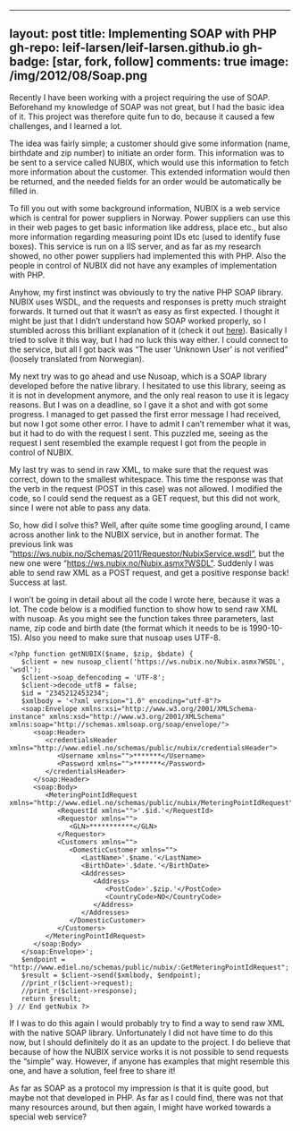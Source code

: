 
---
layout: post
title: Implementing SOAP with PHP
gh-repo: leif-larsen/leif-larsen.github.io
gh-badge: [star, fork, follow]
comments: true
image: /img/2012/08/Soap.png
---
    
    
Recently I have been working with a project requiring the use of SOAP. Beforehand my knowledge of SOAP was not great, but I had the basic idea of it. This project was therefore quite fun to do, because it caused a few challenges, and I learned a lot.  
  
 The idea was fairly simple; a customer should give some information (name, birthdate and zip number) to initiate an order form. This information was to be sent to a service called NUBIX, which would use this information to fetch more information about the customer. This extended information would then be returned, and the needed fields for an order would be automatically be filled in.  
  
 To fill you out with some background information, NUBIX is a web service which is central for power suppliers in Norway. Power suppliers can use this in their web pages to get basic information like address, place etc., but also more information regarding measuring point IDs etc (used to identify fuse boxes). This service is run on a IIS server, and as far as my research showed, no other power suppliers had implemented this with PHP. Also the people in control of NUBIX did not have any examples of implementation with PHP.  
  
 Anyhow, my first instinct was obviously to try the native PHP SOAP library. NUBIX uses WSDL, and the requests and responses is pretty much straight forwards. It turned out that it wasn’t as easy as first expected. I thought it might be just that I didn’t understand how SOAP worked properly, so I stumbled across this brilliant explanation of it (check it out [here](http://stackoverflow.com/questions/10511478/php-soap-client-for-uk-mail-webservice-api)). Basically I tried to solve it this way, but I had no luck this way either. I could connect to the service, but all I got back was “The user ‘Unknown User’ is not verified” (loosely translated from Norwegian).  
  
 My next try was to go ahead and use Nusoap, which is a SOAP library developed before the native library. I hesitated to use this library, seeing as it is not in development anymore, and the only real reason to use it is legacy reasons. But I was on a deadline, so I gave it a shot and with got some progress. I managed to get passed the first error message I had received, but now I got some other error. I have to admit I can’t remember what it was, but it had to do with the request I sent. This puzzled me, seeing as the request I sent resembled the example request I got from the people in control of NUBIX.  
  
 My last try was to send in raw XML, to make sure that the request was correct, down to the smallest whitespace. This time the response was that the verb in the request (POST in this case) was not allowed. I modified the code, so I could send the request as a GET request, but this did not work, since I were not able to pass any data.  
  
 So, how did I solve this? Well, after quite some time googling around, I came across another link to the NUBIX service, but in another format. The previous link was “https://ws.nubix.no/Schemas/2011/Requestor/NubixService.wsdl”, but the new one were “https://ws.nubix.no/Nubix.asmx?WSDL”. Suddenly I was able to send raw XML as a POST request, and get a positive response back! Success at last.  
  
 I won’t be going in detail about all the code I wrote here, because it was a lot. The code below is a modified function to show how to send raw XML with nusoap. As you might see the function takes three parameters, last name, zip code and birth date (the format which it needs to be is 1990-10-15). Also you need to make sure that nusoap uses UTF-8.

```language-php
<?php function getNUBIX($name, $zip, $bdate) { 
   $client = new nusoap_client('https://ws.nubix.no/Nubix.asmx?WSDL', 'wsdl'); 
   $client->soap_defencoding = 'UTF-8'; 
   $client->decode_utf8 = false; 
   $id = "2345212453234"; 
   $xmlbody = '<?xml version="1.0" encoding="utf-8"?>
   <soap:Envelope xmlns:xsi="http://www.w3.org/2001/XMLSchema-instance" xmlns:xsd="http://www.w3.org/2001/XMLSchema" xmlns:soap="http://schemas.xmlsoap.org/soap/envelope/">
      <soap:Header> 
         <credentialsHeader xmlns="http://www.ediel.no/schemas/public/nubix/credentialsHeader"> 
            <Username xmlns="">*******</Username> 
            <Password xmlns="">*******</Password>
         </credentialsHeader> 
      </soap:Header> 
      <soap:Body> 
         <MeteringPointIdRequest xmlns="http://www.ediel.no/schemas/public/nubix/MeteringPointIdRequest"> 
            <RequestId xmlns="">'.$id.'</RequestId> 
            <Requestor xmlns=""> 
               <GLN>***********</GLN> 
            </Requestor> 
            <Customers xmlns=""> 
               <DomesticCustomer xmlns="">
                  <LastName>'.$name.'</LastName>
                  <BirthDate>'.$date.'</BirthDate>
                  <Addresses> 
                     <Address>
                        <PostCode>'.$zip.'</PostCode>
                        <CountryCode>NO</CountryCode> 
                     </Address> 
                  </Addresses> 
               </DomesticCustomer> 
            </Customers> 
         </MeteringPointIdRequest> 
      </soap:Body> 
   </soap:Envelope>'; 
   $endpoint = "http://www.ediel.no/schemas/public/nubix/:GetMeteringPointIdRequest"; 
   $result = $client->send($xmlbody, $endpoint);
   //print_r($client->request); 
   //print_r($client->response); 
   return $result; 
} // End getNubix ?>
```

If I was to do this again I would probably try to find a way to send raw XML with the native SOAP library. Unfortunately I did not have time to do this now, but I should definitely do it as an update to the project. I do believe that because of how the NUBIX service works it is not possible to send requests the “simple” way. However, if anyone has examples that might resemble this one, and have a solution, feel free to share it!  
  
As far as SOAP as a protocol my impression is that it is quite good, but maybe not that developed in PHP. As far as I could find, there was not that many resources around, but then again, I might have worked towards a special web service?


